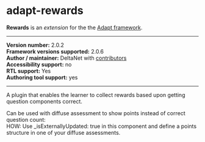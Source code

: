 adapt-rewards
=============

**Rewards** is an *extension* for the the [Adapt framework](https://github.com/adaptlearning/adapt_framework).   

----------------------------
**Version number:**  2.0.2   
**Framework versions supported:**  2.0.6    
**Author / maintainer:** DeltaNet with [contributors](https://github.com/deltanet/adapt-rewards/graphs/contributors)     
**Accessibility support:** no  
**RTL support:** Yes     
**Authoring tool support:** yes

----------------------------

A plugin that enables the learner to collect rewards based upon getting question components correct.

Can be used with diffuse assessment to show points instead of correct question count:  
HOW: Use _isExternallyUpdated: true in this component and define a points structure in one of your diffuse assessments.
